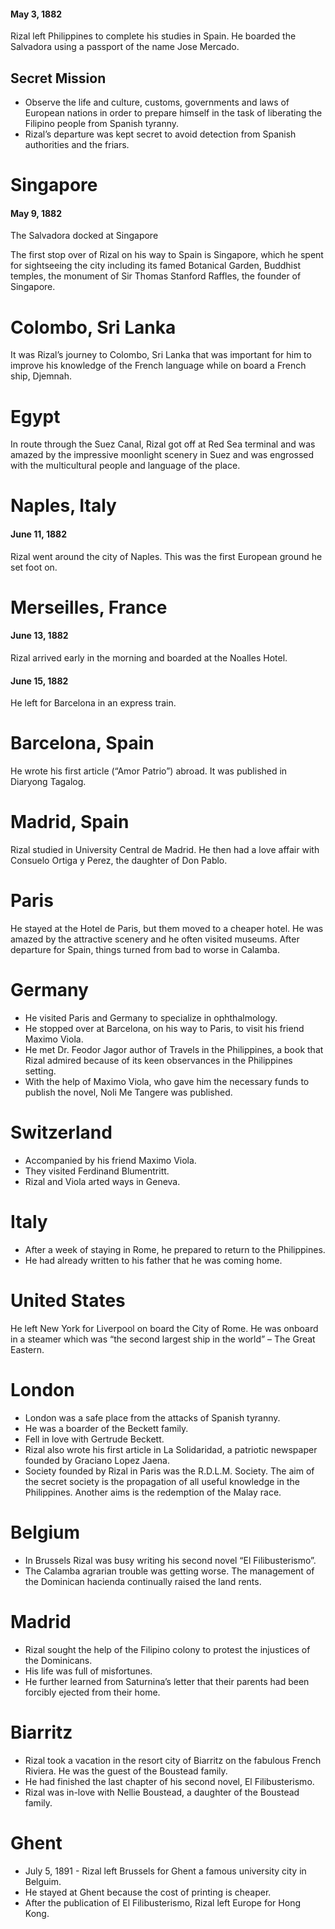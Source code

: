 #### May 3, 1882

Rizal left Philippines to complete his studies in Spain. He boarded the Salvadora using a passport of the name Jose Mercado.

## Secret Mission

* Observe the life and culture, customs, governments and laws of European nations in order to prepare himself in the task of liberating the Filipino people from Spanish tyranny.
* Rizal’s departure was kept secret to avoid detection from Spanish authorities and the friars.

# Singapore

#### May 9, 1882

The Salvadora docked at Singapore

The first stop over of Rizal on his way to Spain is Singapore, which he spent for sightseeing the city including its famed Botanical Garden, Buddhist temples, the monument of Sir Thomas Stanford Raffles, the founder of Singapore.

# Colombo, Sri Lanka

It was Rizal’s journey to Colombo, Sri Lanka that was important for him to improve his knowledge of the French language while on board a French ship, Djemnah.

# Egypt

In route through the Suez Canal, Rizal got off at Red Sea terminal and was amazed by the impressive moonlight scenery in Suez and was engrossed with the multicultural people and language of the place.

# Naples, Italy

#### June 11, 1882

Rizal went around the city of Naples. This was the first European ground he set foot on.

# Merseilles, France

#### June 13, 1882

Rizal arrived early in the morning and boarded at the Noalles Hotel.

#### June 15, 1882

He left for Barcelona in an express train.

# Barcelona, Spain

He wrote his first article (“Amor Patrio”) abroad. It was published in Diaryong Tagalog.

# Madrid, Spain

Rizal studied in University Central de Madrid. He then had a love affair with Consuelo Ortiga y Perez, the daughter of Don Pablo.

# Paris

He stayed at the Hotel de Paris, but them moved to a cheaper hotel. He was amazed by the attractive scenery and he often visited museums. After departure for Spain, things turned from bad to worse in Calamba.

# Germany

* He visited Paris and Germany to specialize in ophthalmology.
* He stopped over at Barcelona, on his way to Paris, to visit his friend Maximo Viola.
* He met Dr. Feodor Jagor author of Travels in the Philippines, a book that Rizal admired because of its keen observances in the Philippines setting.
* With the help of Maximo Viola, who gave him the necessary funds to publish the novel, Noli Me Tangere was published.

# Switzerland

* Accompanied by his friend Maximo Viola.
* They visited Ferdinand Blumentritt.
* Rizal and Viola arted ways in Geneva.

# Italy

* After a week of staying in Rome, he prepared to return to the Philippines.
* He had already written to his father that he was coming home.

# United States

He left New York for Liverpool on board the City of Rome. He was onboard in a steamer which was “the second largest ship in the world” – The Great Eastern.

# London

* London was a safe place from the attacks of Spanish tyranny.
* He was a boarder of the Beckett family.
* Fell in love with Gertrude Beckett.
* Rizal also wrote his first article in La Solidaridad, a patriotic newspaper founded by Graciano Lopez Jaena.
* Society founded by Rizal in Paris was the R.D.L.M. Society. The aim of the secret society is the propagation of all useful knowledge in the Philippines. Another aims is the redemption of the Malay race.

# Belgium

* In Brussels Rizal was busy writing his second novel “El Filibusterismo”.
* The Calamba agrarian  trouble was getting worse. The management of the Dominican hacienda continually raised the land rents.

# Madrid

* Rizal sought the help of the Filipino colony to protest the injustices of the Dominicans.
* His life was full of misfortunes.
* He further learned from Saturnina’s letter that their parents had been forcibly ejected from their home.

# Biarritz

* Rizal took a vacation in the resort city of Biarritz on the fabulous French Riviera. He was the guest of the Boustead family.
* He had finished the last chapter of his second novel, El Filibusterismo.
* Rizal was in-love with Nellie Boustead, a daughter of the Boustead family.

# Ghent

* July 5, 1891 - Rizal left Brussels for Ghent a famous university city in Belguim.
* He stayed at Ghent because the cost of printing is cheaper.
* After the publication of El Filibusterismo, Rizal left Europe for Hong Kong.
